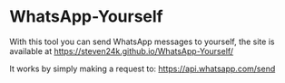 # WhatsApp-Yourself
With this tool you can send WhatsApp messages to yourself, the site is available at <a href="https://steven24k.github.io/WhatsApp-Yourself/">https://steven24k.github.io/WhatsApp-Yourself/</a>

It works by simply making a request to: https://api.whatsapp.com/send

